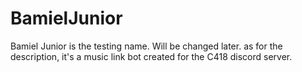 # BamielJunior

Bamiel Junior is the testing name. Will be changed later.
as for the description, it's a music link bot created for the C418 discord server.
